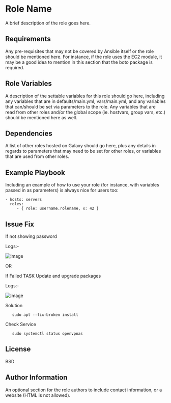 Role Name
=========

A brief description of the role goes here.

Requirements
------------

Any pre-requisites that may not be covered by Ansible itself or the role should be mentioned here. For instance, if the role uses the EC2 module, it may be a good idea to mention in this section that the boto package is required.

Role Variables
--------------

A description of the settable variables for this role should go here, including any variables that are in defaults/main.yml, vars/main.yml, and any variables that can/should be set via parameters to the role. Any variables that are read from other roles and/or the global scope (ie. hostvars, group vars, etc.) should be mentioned here as well.

Dependencies
------------

A list of other roles hosted on Galaxy should go here, plus any details in regards to parameters that may need to be set for other roles, or variables that are used from other roles.

Example Playbook
----------------

Including an example of how to use your role (for instance, with variables passed in as parameters) is always nice for users too:

    - hosts: servers
      roles:
         - { role: username.rolename, x: 42 }
         
         
         
Issue Fix
---------
If not showing password 

Logs:- 


![image](https://user-images.githubusercontent.com/45850188/219280613-b8e0b127-a7f4-41ea-89a0-3ce896526d1a.png)

OR

If Failed TASK Update and upgrade packages

Logs:- 


![image](https://user-images.githubusercontent.com/45850188/219280146-326f932a-ea47-4990-a917-d8e962e1e87c.png)


Solution

       sudo apt --fix-broken install
       
Check Service

       sudo systemctl status openvpnas

License
-------

BSD

Author Information
------------------

An optional section for the role authors to include contact information, or a website (HTML is not allowed).
